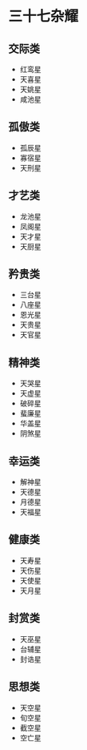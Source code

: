 # 三十七杂耀
## 交际类

- 红鸾星
- 天喜星
- 天姚星
- 咸池星
  
## 孤傲类

- 孤辰星
- 寡宿星
- 天刑星

## 才艺类

- 龙池星
- 凤阁星
- 天才星
- 天厨星

## 矜贵类

- 三台星
- 八座星
- 恩光星
- 天贵星
- 天官星

## 精神类

- 天哭星
- 天虚星
- 破碎星
- 蜚廉星
- 华盖星
- 阴煞星

## 幸运类

- 解神星
- 天德星
- 月德星
- 天福星

## 健康类

- 天寿星
- 天伤星
- 天使星
- 天月星

## 封赏类

- 天巫星
- 台辅星
- 封诰星

## 思想类

- 天空星
- 旬空星
- 截空星
- 空亡星
